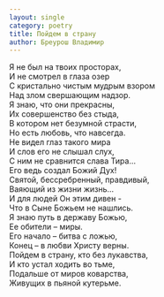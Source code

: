 ```yaml
---
layout: single
category: poetry
title: Пойдем в страну
author: Бреурош Владимир
---
```


Я не был на твоих просторах,  
И не смотрел в глаза озер  
С кристально чистым мудрым взором  
Над злом свершающим надзор.  
Я знаю, что они прекрасны,  
Их совершенство без стыда,  
В котором нет безумной страсти,  
Но есть любовь, что навсегда.  
Не видел глаз такого мира  
И слов его не слышал слух,  
С ним не сравнится слава Тира...  
Его ведь создал Божий Дух!  
Святой, бессребренный, правдивый,  
Ваяющий из жизни жизнь…  
И для людей Он этим дивен -  
Что в Сыне Божьем не нашлись.  
Я знаю путь в державу Божью,  
Ее обители – миры.  
Его начало – битва с ложью,  
Конец – в любви Христу верны.  
Пойдем в страну, кто без лукавства,  
И кто устал ходить во тьме,  
Подальше от миров коварства,  
Живущих в пьяной кутерьме.  
